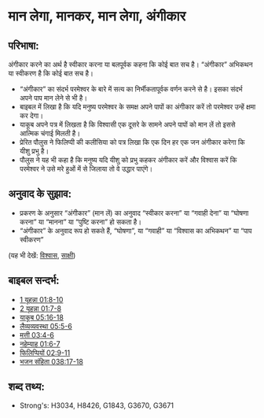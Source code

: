 # मान लेगा, मानकर, मान लेगा, अंगीकार #

## परिभाषा: ##

अंगीकार करने का अर्थ है स्वीकार करना या बलपूर्वक कहना कि कोई बात सच है। “अंगीकार” अभिकथन या स्वीकरण है कि कोई बात सच है। 

* “अंगीकार” का संदर्भ परमेश्वर के बारे में सत्य का निर्भीकतापूर्वक वर्णन करने से है। इसका संदर्भ अपने पाप मान लेने से भी है।
* बाइबल में लिखा है कि यदि मनुष्य परमेश्वर के समक्ष अपने पापों का अंगीकार करें तो परमेश्वर उन्हें क्षमा कर देगा।
* याकूब अपने पत्र में लिखता है कि विश्वासी एक दूसरे के सामने अपने पापों को मान लें तो इससे आत्मिक चंगाई मिलती है।
* प्रेरित पौलुस ने फिलिप्पी की कलीसिया को पत्र लिखा कि एक दिन हर एक जन अंगीकार करेगा कि यीशु प्रभु है।
* पौलुस ने यह भी कहा है कि मनुष्य यदि यीशु को प्रभु कहकर अंगीकार करें और विश्वास करें कि परमेश्वर ने उसे मरे हुओं में से जिलाया तो वे उद्धार पाएंगे।

## अनुवाद के सुझाव: ##

* प्रकरण के अनुसार “अंगीकार” (मान लें) का अनुवाद “स्वीकार करना” या “गवाही देना” या “घोषणा करना” या “मानना” या “पुष्टि करना” हो सकता है।
* “अंगीकार” के अनुवाद रूप हो सकते हैं, “घोषणा”, या “गवाही” या “विश्वास का अभिकथन” या “पाप स्वीकरण”

(यह भी देखें: [विश्वास](../kt/faith.md), [साक्षी](../kt/testimony.md))

## बाइबल सन्दर्भ: ##

* [1 यूहन्ना 01:8-10](rc://en/tn/help/1jn/01/08)
* [2 यूहन्ना 01:7-8](rc://en/tn/help/2jn/01/07)
* [याकूब 05:16-18](rc://en/tn/help/jas/05/16)
* [लैव्यव्यवस्था 05:5-6](rc://en/tn/help/lev/05/05)
* [मत्ती 03:4-6](rc://en/tn/help/mat/03/04)
* [नहेम्याह 01:6-7](rc://en/tn/help/neh/01/06)
* [फिलिप्पियों 02:9-11](rc://en/tn/help/php/02/09)
* [भजन संहिता 038:17-18](rc://en/tn/help/psa/038/017)


## शब्द तथ्य: ##

* Strong's: H3034, H8426, G1843, G3670, G3671
